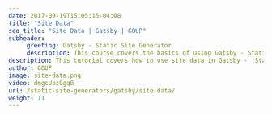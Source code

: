 ```yaml
---
date: 2017-09-19T15:05:15-04:00
title: "Site Data"
seo_title: "Site Data | Gatsby | GOUP"
subheader:
     greeting: Gatsby - Static Site Generator
     description: This course covers the basics of using Gatsby - Static Site Generator. Work your way through the videos/articles and I'll teach you everything you need to know to create a professional and scalable website or blog!
description: This tutorial covers how to use site data in Gatsby -  Static Site Generator.
author: GOUP
image: site-data.png
video: dmgcUbz8gq8
url: /static-site-generators/gatsby/site-data/
weight: 11
---
```

